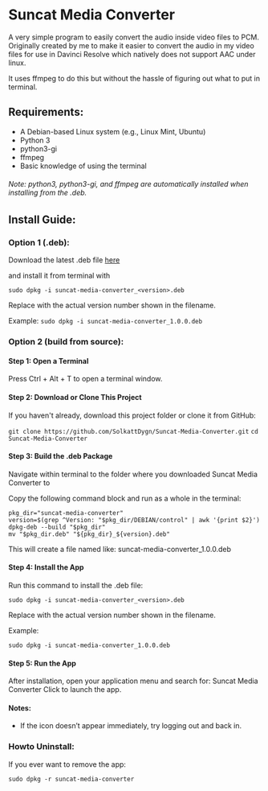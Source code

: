 # Suncat Media Converter

A very simple program to easily convert the audio inside video files to PCM.
Originally created by me to make it easier to convert the audio in my video files for use 
in Davinci Resolve which natively does not support AAC under linux.

It uses ffmpeg to do this but without the hassle of figuring out what to put in terminal.

## Requirements:
- A Debian-based Linux system (e.g., Linux Mint, Ubuntu)
- Python 3
- python3-gi
- ffmpeg
- Basic knowledge of using the terminal
###### Note: python3, python3-gi, and ffmpeg are automatically installed when installing from the .deb.

## Install Guide:
### Option 1 (.deb): 
Download the latest .deb file [here](https://github.com/SolkattDygn/Suncat-Media-Converter/raw/main/dist/)

and install it from terminal with

`sudo dpkg -i suncat-media-converter_<version>.deb`

Replace <version> with the actual version number shown in the filename.

Example:
`sudo dpkg -i suncat-media-converter_1.0.0.deb`

### Option 2 (build from source): 

  #### Step 1: Open a Terminal

  Press Ctrl + Alt + T to open a terminal window.


#### Step 2: Download or Clone This Project

  If you haven't already, download this project folder or clone it from GitHub:

  `git clone https://github.com/SolkattDygn/Suncat-Media-Converter.git`
  `cd Suncat-Media-Converter`

#### Step 3: Build the .deb Package

Navigate within terminal to the folder where you downloaded  Suncat Media Converter to

Copy the following command block and run as a whole in the terminal:

  ```
pkg_dir="suncat-media-converter"
version=$(grep ^Version: "$pkg_dir/DEBIAN/control" | awk '{print $2}')
dpkg-deb --build "$pkg_dir"
mv "$pkg_dir.deb" "${pkg_dir}_${version}.deb"
```

This will create a file named like: suncat-media-converter_1.0.0.deb

#### Step 4: Install the App

Run this command to install the .deb file:

`sudo dpkg -i suncat-media-converter_<version>.deb`

Replace <version> with the actual version number shown in the filename.

Example:

`sudo dpkg -i suncat-media-converter_1.0.0.deb`

#### Step 5: Run the App

After installation, open your application menu and search for:
Suncat Media Converter
Click to launch the app.

#### Notes:
- If the icon doesn’t appear immediately, try logging out and back in.

### Howto Uninstall: 
If you ever want to remove the app:

`sudo dpkg -r suncat-media-converter`

